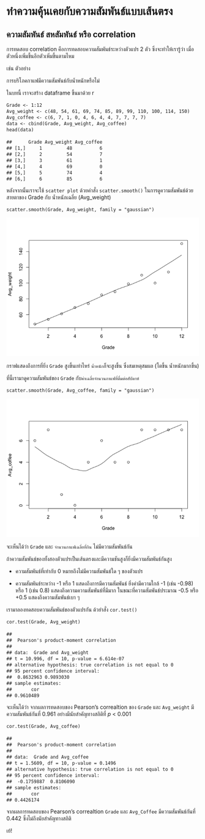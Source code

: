 # ทำความคุ้นเคยกับความสัมพันธ์แบบเส้นตรง

## ความสัมพันธ์ สหสัมพันธ์ หรือ correlation

การทดสอบ correlation คือการทดสอบความสัมพันธ์ระหว่างตัวแปร 2 ตัว
ซึ่งจะทำให้เรารู้ว่า เมื่อตัวหนึ่งเพิ่มขึ้นอีกตัวเพิ่มขึ้นตามไหม

เช่น ตัวอย่าง

การบริโภคกาแฟมีความสัมพันธ์กับน้ำหนักหรือไม่

ในบทนี้ เราจะสร้าง dataframe ขึ้นมาด้วย r

    Grade <- 1:12
    Avg_weight <- c(48, 54, 61, 69, 74, 85, 89, 99, 110, 100, 114, 150)
    Avg_coffee <- c(6, 7, 1, 0, 4, 6, 4, 4, 7, 7, 7, 7)
    data <- cbind(Grade, Avg_weight, Avg_coffee)
    head(data)

    ##      Grade Avg_weight Avg_coffee
    ## [1,]     1         48          6
    ## [2,]     2         54          7
    ## [3,]     3         61          1
    ## [4,]     4         69          0
    ## [5,]     5         74          4
    ## [6,]     6         85          6

หลังจากนั้นเราจะใช้ `scatter plot` ด้วยคำสั่ง `scatter.smooth()`
ในการดูความสัมพันธ์ด้วยสายตาของ Grade กับ น้ำหนักเฉลี่ย (Avg\_weight)

    scatter.smooth(Grade, Avg_weight, family = "gaussian")

![](correlation_files/figure-markdown_strict/unnamed-chunk-2-1.png)

กราฟแสดงถึงการที่ยิ่ง `Grade` สูงขึ้นเท่าไหร่ `น้ำหนัก`ก็จะสูงขึ้น
ซึ่งสมเหตุสมผล (โตขึ้น น้ำหนักมากขึ้น)

ที่นี้เรามาดูความสัมพันธ์ของ `Grade`
กับ`ค่าเฉลี่ยจำนวนกาแฟที่ดื่มต่อสัปดาห์`

    scatter.smooth(Grade, Avg_coffee, family = "gaussian")

![](correlation_files/figure-markdown_strict/unnamed-chunk-3-1.png)

จะเห็นได้ว่า `Grade` และ `จำนวนกาแฟเฉลี่ยที่กิน` ไม่มีความสัมพันธ์กัน

ถ้าความสัมพันธ์ของทั้งสองตัวแปรเป็นเส้นตรงและมีความชันสูงก็ยิ่งมีความสัมพันธ์กันสูง

-   ความสัมพันธ์ที่เท่ากับ 0 หมายถึงไม่มีความสัมพันธ์ใด ๆ ของตัวแปร

-   ความสัมพันธ์ระหว่าง -1 หรือ 1 แสดงถึงการมีความสัมพันธ์
    ยิ่งค่ามีความใกล้ -1 (เช่น -0.98) หรือ 1 (เช่น 0.8)
    แสดงถึงความความสัมพันธ์ที่มีมาก ในขณะที่ความสัมพันธ์ประมาณ -0.5 หรือ
    +0.5 แสดงถึงความสัมพันธ์เบา ๆ

เรามาลองทดสอบความสัมพันธ์ของตัวแปรกัน ด้วยำสั่ง `cor.test()`

    cor.test(Grade, Avg_weight)

    ## 
    ##  Pearson's product-moment correlation
    ## 
    ## data:  Grade and Avg_weight
    ## t = 10.996, df = 10, p-value = 6.614e-07
    ## alternative hypothesis: true correlation is not equal to 0
    ## 95 percent confidence interval:
    ##  0.8632963 0.9893030
    ## sample estimates:
    ##       cor 
    ## 0.9610489

จะเห็นได้ว่า จากผลการทดสอบของ Pearson’s correaltion ของ `Grade` และ
`Avg_weight` มีความสัมพันธ์กันที่ 0.961 อย่างมีนัยสำคัญทางสถิติที่ *p*
&lt; 0.001

    cor.test(Grade, Avg_coffee)

    ## 
    ##  Pearson's product-moment correlation
    ## 
    ## data:  Grade and Avg_coffee
    ## t = 1.5609, df = 10, p-value = 0.1496
    ## alternative hypothesis: true correlation is not equal to 0
    ## 95 percent confidence interval:
    ##  -0.1759887  0.8106090
    ## sample estimates:
    ##       cor 
    ## 0.4426174

จากผลการทดสอบของ Pearson’s correaltion `Grade` และ `Avg_Coffee`
มีความสัมพันธ์กันที่ 0.442 ซึ่งไม่ถึงนัยสำคัญทางสถิติ

เย้!
